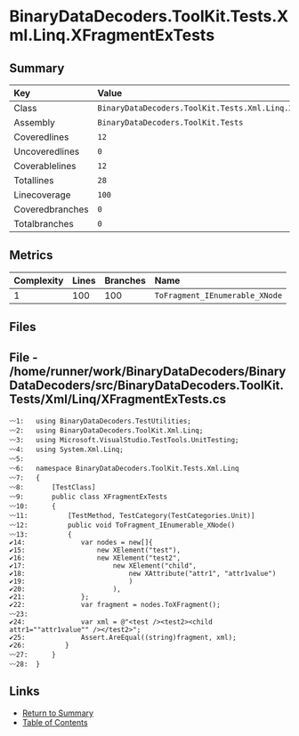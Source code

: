 ﻿# BinaryDataDecoders.ToolKit.Tests.Xml.Linq.XFragmentExTests

## Summary

| Key             | Value                                                        |
| :-------------- | :----------------------------------------------------------- |
| Class           | `BinaryDataDecoders.ToolKit.Tests.Xml.Linq.XFragmentExTests` |
| Assembly        | `BinaryDataDecoders.ToolKit.Tests`                           |
| Coveredlines    | `12`                                                         |
| Uncoveredlines  | `0`                                                          |
| Coverablelines  | `12`                                                         |
| Totallines      | `28`                                                         |
| Linecoverage    | `100`                                                        |
| Coveredbranches | `0`                                                          |
| Totalbranches   | `0`                                                          |

## Metrics

| Complexity | Lines | Branches | Name                           |
| :--------- | :---- | :------- | :----------------------------- |
| 1          | 100   | 100      | `ToFragment_IEnumerable_XNode` |

## Files

## File - /home/runner/work/BinaryDataDecoders/BinaryDataDecoders/src/BinaryDataDecoders.ToolKit.Tests/Xml/Linq/XFragmentExTests.cs

```CSharp
〰1:   using BinaryDataDecoders.TestUtilities;
〰2:   using BinaryDataDecoders.ToolKit.Xml.Linq;
〰3:   using Microsoft.VisualStudio.TestTools.UnitTesting;
〰4:   using System.Xml.Linq;
〰5:   
〰6:   namespace BinaryDataDecoders.ToolKit.Tests.Xml.Linq
〰7:   {
〰8:       [TestClass]
〰9:       public class XFragmentExTests
〰10:      {
〰11:          [TestMethod, TestCategory(TestCategories.Unit)]
〰12:          public void ToFragment_IEnumerable_XNode()
〰13:          {
✔14:              var nodes = new[]{
✔15:                  new XElement("test"),
✔16:                  new XElement("test2",
✔17:                      new XElement("child",
✔18:                          new XAttribute("attr1", "attr1value")
✔19:                          )
✔20:                      ),
✔21:              };
✔22:              var fragment = nodes.ToXFragment();
〰23:  
✔24:              var xml = @"<test /><test2><child attr1=""attr1value"" /></test2>";
✔25:              Assert.AreEqual((string)fragment, xml);
✔26:          }
〰27:      }
〰28:  }
```

## Links

* [Return to Summary](Summary.md)
* [Table of Contents](../TOC.md)

